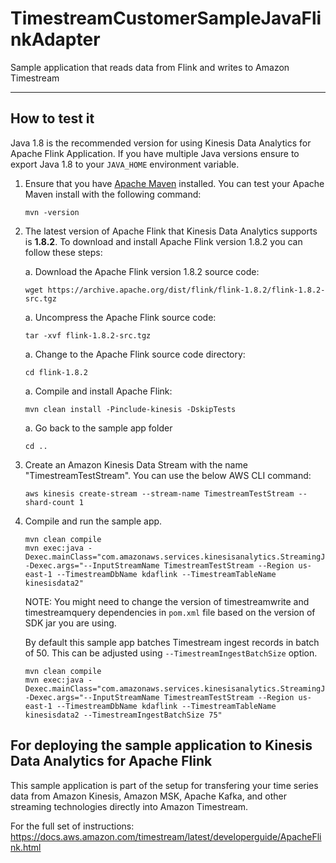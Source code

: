 <!-- This sample application is part of the Timestream prerelease documentation. The prerelease documentation is confidential and is provided under the terms of your nondisclosure agreement with Amazon Web Services (AWS) or other agreement governing your receipt of AWS confidential information. -->

# TimestreamCustomerSampleJavaFlinkAdapter

Sample application that reads data from Flink and writes to Amazon Timestream

----
## How to test it

Java 1.8 is the recommended version for using Kinesis Data Analytics for Apache Flink Application. If you have multiple Java versions ensure to export Java 1.8 to your `JAVA_HOME` environment variable.

1. Ensure that you have [Apache Maven](https://maven.apache.org/install.html) installed. You can test your Apache Maven install with the following command:
   ```
   mvn -version
   ```
   
1. The latest version of Apache Flink that Kinesis Data Analytics supports is **1.8.2**. To download and install Apache Flink version 1.8.2 you can follow these steps:

   a. Download the Apache Flink version 1.8.2 source code:
   ```
   wget https://archive.apache.org/dist/flink/flink-1.8.2/flink-1.8.2-src.tgz
   ```
   
   a. Uncompress the Apache Flink source code:
   ```
   tar -xvf flink-1.8.2-src.tgz
   ```
   
   a. Change to the Apache Flink source code directory:
   ```
   cd flink-1.8.2
   ```
   
   a. Compile and install Apache Flink:
   ```
   mvn clean install -Pinclude-kinesis -DskipTests
   ```    
   a. Go back to the sample app folder
   ```
   cd ..
   ```
1. Create an Amazon Kinesis Data Stream with the name "TimestreamTestStream". You can use the below AWS CLI command:
   ```
   aws kinesis create-stream --stream-name TimestreamTestStream --shard-count 1
   ```

1. Compile and run the sample app.
   ```shell
   mvn clean compile
   mvn exec:java -Dexec.mainClass="com.amazonaws.services.kinesisanalytics.StreamingJob" -Dexec.args="--InputStreamName TimestreamTestStream --Region us-east-1 --TimestreamDbName kdaflink --TimestreamTableName kinesisdata2"
   ``` 
   NOTE: You might need to change the version of timestreamwrite and timestreamquery dependencies in `pom.xml` file based on the version of SDK jar you are using.
   
   By default this sample app batches Timestream ingest records in batch of 50. This can be adjusted using `--TimestreamIngestBatchSize` option.
   ```shell
   mvn clean compile
   mvn exec:java -Dexec.mainClass="com.amazonaws.services.kinesisanalytics.StreamingJob" -Dexec.args="--InputStreamName TimestreamTestStream --Region us-east-1 --TimestreamDbName kdaflink --TimestreamTableName kinesisdata2 --TimestreamIngestBatchSize 75"
   ```    

## For deploying the sample application to Kinesis Data Analytics for Apache Flink

This sample application is part of the setup for transfering your time series data from Amazon Kinesis, Amazon MSK, Apache Kafka, and other streaming technologies directly into Amazon Timestream.

For the full set of instructions: https://docs.aws.amazon.com/timestream/latest/developerguide/ApacheFlink.html
